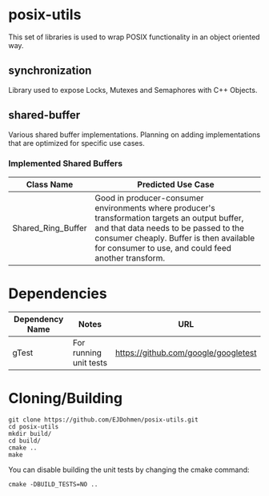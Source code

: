 # posix-utils
This set of libraries is used to wrap POSIX functionality in an object oriented way. 

## synchronization
Library used to expose Locks, Mutexes and Semaphores with C++ Objects.

## shared-buffer
Various shared buffer implementations.
Planning on adding implementations that are optimized for specific use cases.

### Implemented Shared Buffers

| Class Name         | Predicted Use Case |
| ------------------ | -------------------------------------------------- |
| Shared_Ring_Buffer | Good in producer-consumer environments where producer's transformation targets an output buffer, and that data needs to be passed to the consumer cheaply. Buffer is then available for consumer to use, and could feed another transform. |

# Dependencies 
| Dependency Name         | Notes                    |URL              |
| ----------------------- | ------------------------ | ------------------------------------------------ |
| gTest                   | For running unit tests   | https://github.com/google/googletest |

# Cloning/Building 
```
git clone https://github.com/EJDohmen/posix-utils.git 
cd posix-utils
mkdir build/
cd build/
cmake ..
make
```

You can disable building the unit tests by changing the cmake command:
```
cmake -DBUILD_TESTS=NO ..
```
